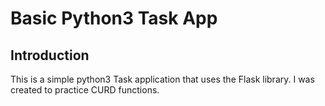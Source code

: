 # Basic Python3 Task App

## Introduction

This is a simple python3 Task application that uses the Flask library. I was created to practice CURD functions.
